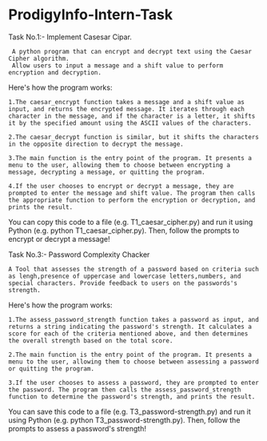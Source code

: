 # ProdigyInfo-Intern-Task
 
Task No.1:- Implement Casesar Cipar.

     A python program that can encrypt and decrypt text using the Caesar Cipher algorithm.
     Allow users to input a message and a shift value to perform encryption and decryption.

Here's how the program works:

    1.The caesar_encrypt function takes a message and a shift value as input, and returns the encrypted message. It iterates through each character in the message, and if the character is a letter, it shifts it by the specified amount using the ASCII values of the characters.

    2.The caesar_decrypt function is similar, but it shifts the characters in the opposite direction to decrypt the message.

    3.The main function is the entry point of the program. It presents a menu to the user, allowing them to choose between encrypting a message, decrypting a message, or quitting the program.

    4.If the user chooses to encrypt or decrypt a message, they are prompted to enter the message and shift value. The program then calls the appropriate function to perform the encryption or decryption, and prints the result.

You can copy this code to a file (e.g. T1_caesar_cipher.py) and run it using Python (e.g. python T1_caesar_cipher.py). Then, follow the prompts to encrypt or decrypt a message!


Task No.3:- Password Complexity Chacker 

    A Tool that assesses the strength of a password based on criteria such as lengh,presence of uppercase and lowercase letters,numbers, and special characters. Provide feedback to users on the passwords's strength.

Here's how the program works:

    1.The assess_password_strength function takes a password as input, and returns a string indicating the password's strength. It calculates a score for each of the criteria mentioned above, and then determines the overall strength based on the total score.

    2.The main function is the entry point of the program. It presents a menu to the user, allowing them to choose between assessing a password or quitting the program.
    
    3.If the user chooses to assess a password, they are prompted to enter the password. The program then calls the assess_password_strength function to determine the password's strength, and prints the result.

You can save this code to a file (e.g. T3_password-strength.py) and run it using Python (e.g. python T3_password-strength.py). Then, follow the prompts to assess a password's strength!
